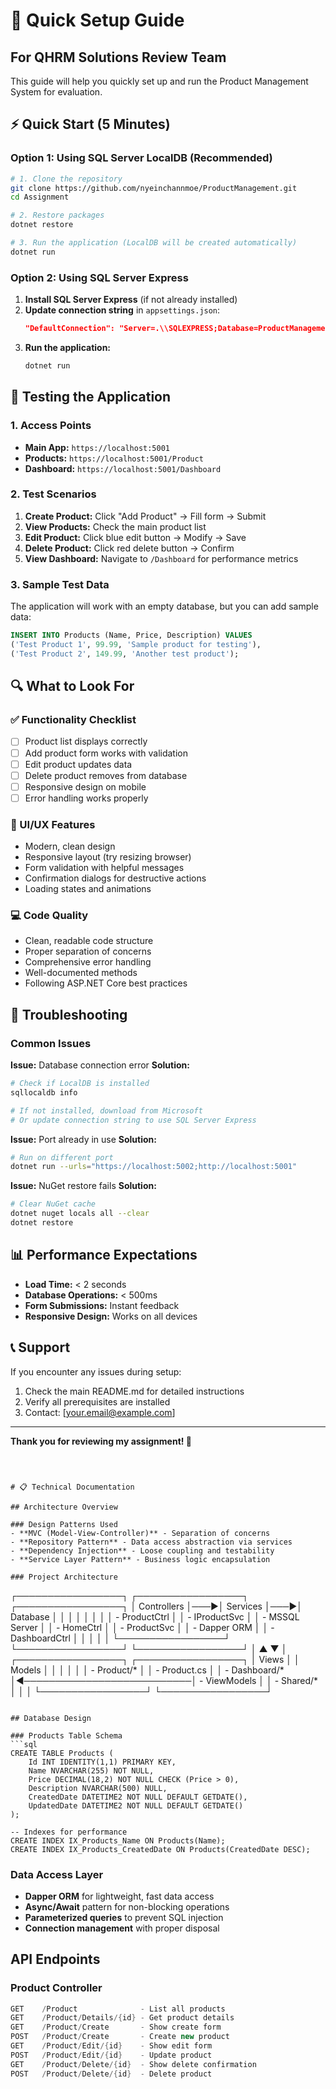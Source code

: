 
# 🚀 Quick Setup Guide

## For QHRM Solutions Review Team

This guide will help you quickly set up and run the Product Management System for evaluation.

## ⚡ Quick Start (5 Minutes)

### Option 1: Using SQL Server LocalDB (Recommended)
```bash
# 1. Clone the repository
git clone https://github.com/nyeinchannmoe/ProductManagement.git
cd Assignment

# 2. Restore packages
dotnet restore

# 3. Run the application (LocalDB will be created automatically)
dotnet run
```

### Option 2: Using SQL Server Express
1. **Install SQL Server Express** (if not already installed)
2. **Update connection string** in `appsettings.json`:
   ```json
   "DefaultConnection": "Server=.\\SQLEXPRESS;Database=ProductManagementDB;Trusted_Connection=true;"
   ```
3. **Run the application:**
   ```bash
   dotnet run
   ```

## 🎯 Testing the Application

### 1. Access Points
- **Main App:** `https://localhost:5001`
- **Products:** `https://localhost:5001/Product`
- **Dashboard:** `https://localhost:5001/Dashboard`

### 2. Test Scenarios
1. **Create Product:** Click "Add Product" → Fill form → Submit
2. **View Products:** Check the main product list
3. **Edit Product:** Click blue edit button → Modify → Save
4. **Delete Product:** Click red delete button → Confirm
5. **View Dashboard:** Navigate to `/Dashboard` for performance metrics

### 3. Sample Test Data
The application will work with an empty database, but you can add sample data:
```sql
INSERT INTO Products (Name, Price, Description) VALUES
('Test Product 1', 99.99, 'Sample product for testing'),
('Test Product 2', 149.99, 'Another test product');
```

## 🔍 What to Look For

### ✅ Functionality Checklist
- [ ] Product list displays correctly
- [ ] Add product form works with validation
- [ ] Edit product updates data
- [ ] Delete product removes from database
- [ ] Responsive design on mobile
- [ ] Error handling works properly

### 🎨 UI/UX Features
- Modern, clean design
- Responsive layout (try resizing browser)
- Form validation with helpful messages
- Confirmation dialogs for destructive actions
- Loading states and animations

### 💻 Code Quality
- Clean, readable code structure
- Proper separation of concerns
- Comprehensive error handling
- Well-documented methods
- Following ASP.NET Core best practices

## 🐛 Troubleshooting

### Common Issues

**Issue:** Database connection error
**Solution:** 
```bash
# Check if LocalDB is installed
sqllocaldb info

# If not installed, download from Microsoft
# Or update connection string to use SQL Server Express
```

**Issue:** Port already in use
**Solution:**
```bash
# Run on different port
dotnet run --urls="https://localhost:5002;http://localhost:5001"
```

**Issue:** NuGet restore fails
**Solution:**
```bash
# Clear NuGet cache
dotnet nuget locals all --clear
dotnet restore
```

## 📊 Performance Expectations

- **Load Time:** < 2 seconds
- **Database Operations:** < 500ms
- **Form Submissions:** Instant feedback
- **Responsive Design:** Works on all devices

## 📞 Support

If you encounter any issues during setup:
1. Check the main README.md for detailed instructions
2. Verify all prerequisites are installed
3. Contact: [your.email@example.com]

---

**Thank you for reviewing my assignment! 🙏**
```



# 📋 Technical Documentation

## Architecture Overview

### Design Patterns Used
- **MVC (Model-View-Controller)** - Separation of concerns
- **Repository Pattern** - Data access abstraction via services
- **Dependency Injection** - Loose coupling and testability
- **Service Layer Pattern** - Business logic encapsulation

### Project Architecture
```
┌─────────────────┐    ┌─────────────────┐    ┌─────────────────┐
│   Controllers   │───▶│    Services     │───▶│    Database     │
│                 │    │                 │    │                 │
│ - ProductCtrl   │    │ - IProductSvc   │    │ - MSSQL Server  │
│ - HomeCtrl      │    │ - ProductSvc    │    │ - Dapper ORM    │
│ - DashboardCtrl │    │                 │    │                 │
└─────────────────┘    └─────────────────┘    └─────────────────┘
         │                                              ▲
         ▼                                              │
┌─────────────────┐                            ┌─────────────────┐
│     Views       │                            │     Models      │
│                 │                            │                 │
│ - Product/*     │                            │ - Product.cs    │
│ - Dashboard/*   │◀───────────────────────────│ - ViewModels    │
│ - Shared/*      │                            │                 │
└─────────────────┘                            └─────────────────┘
```

## Database Design

### Products Table Schema
```sql
CREATE TABLE Products (
    Id INT IDENTITY(1,1) PRIMARY KEY,
    Name NVARCHAR(255) NOT NULL,
    Price DECIMAL(18,2) NOT NULL CHECK (Price > 0),
    Description NVARCHAR(500) NULL,
    CreatedDate DATETIME2 NOT NULL DEFAULT GETDATE(),
    UpdatedDate DATETIME2 NOT NULL DEFAULT GETDATE()
);

-- Indexes for performance
CREATE INDEX IX_Products_Name ON Products(Name);
CREATE INDEX IX_Products_CreatedDate ON Products(CreatedDate DESC);
```

### Data Access Layer
- **Dapper ORM** for lightweight, fast data access
- **Async/Await** pattern for non-blocking operations
- **Parameterized queries** to prevent SQL injection
- **Connection management** with proper disposal

## API Endpoints

### Product Controller
```csharp
GET    /Product              - List all products
GET    /Product/Details/{id} - Get product details
GET    /Product/Create       - Show create form
POST   /Product/Create       - Create new product
GET    /Product/Edit/{id}    - Show edit form
POST   /Product/Edit/{id}    - Update product
GET    /Product/Delete/{id}  - Show delete confirmation
POST   /Product/Delete/{id}  - Delete product
